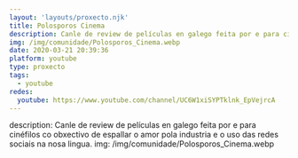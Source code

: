 ```yaml
---
layout: 'layouts/proxecto.njk'
title: Polosporos Cinema
description: Canle de review de películas en galego feita por e para cinéfilos co obxectivo de espallar o amor pola industria e o uso das redes sociais na nosa lingua.
img: /img/comunidade/Polosporos_Cinema.webp
date: 2020-03-21 20:39:36
platform: youtube
type: proxecto
tags:
  - youtube
redes:
  youtube: https://www.youtube.com/channel/UC6W1xiSYPTklnk_EpVejrcA
---
```

description: Canle de review de películas en galego feita por e para cinéfilos co obxectivo de espallar o amor pola industria e o uso das redes sociais na nosa lingua.
img: /img/comunidade/Polosporos_Cinema.webp
